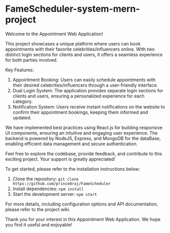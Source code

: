 # FameScheduler-system-mern-project
Welcome to the Appointment Web Application!

This project showcases a unique platform where users can book appointments with their favorite celebrities/influencers online. With two distinct login sections for clients and users, it offers a seamless experience for both parties involved.

Key Features:
1. Appointment Booking: Users can easily schedule appointments with their desired celebrities/influencers through a user-friendly interface.
2. Dual Login System: The application provides separate login sections for clients and users, ensuring a personalized experience for each category.
3. Notification System: Users receive instant notifications on the website to confirm their appointment bookings, keeping them informed and updated.

We have implemented best practices using React.js for building responsive UI components, ensuring an intuitive and engaging user experience. The backend is powered by NodeJS, Express, and MongoDB for the dataBase, enabling efficient data management and secure authentication.

Feel free to explore the codebase, provide feedback, and contribute to this exciting project. Your support is greatly appreciated!

To get started, please refer to the installation instructions below:

1. Clone the repository: `git clone https://github.com/prince0raj/FameScheduler`
2. Install dependencies: `npm install`
3. Start the development server: `npm start`

For more details, including configuration options and API documentation, please refer to the project wiki.

Thank you for your interest in this Appointment Web Application. We hope you find it useful and enjoyable!
